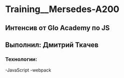 # Training__Mersedes-A200

## Интенсив от Glo Academy по JS
## Выполнил: Дмитрий Ткачев

### Технологии:
-JavaScript
-webpack
